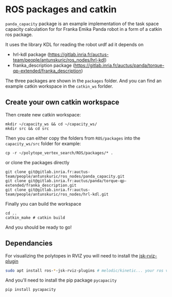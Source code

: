 
# ROS packages and catkin

`panda_capacity` package is an example implementation of the task space capacity calculation for for Franka Emika Panda robot in a form of a catkin ros package.

It uses the library KDL for reading the robot urdf ad it depends on 
- hrl-kdl package (https://gitlab.inria.fr/auctus-team/people/antunskuric/ros_nodes/hrl-kdl)
- franka_description package (https://gitlab.inria.fr/auctus/panda/torque-qp-extended/franka_description)

The three packages are shown in the `packages` folder. And you can find an example catkin workspace in the `catkin_ws` forlder.

## Create your own catkin workspace

Then create new catkin workspace:
```shell
mkdir ~/capacity_ws && cd ~/capacity_ws/
mkdir src && cd src
```


Then you can either copy the folders from `ROS/packages` into the `capacity_ws/src` folder for example:
```shell
cp -r ~/polytope_vertex_search/ROS/packages/* .
```

or clone the packages directly
```shell
git clone git@gitlab.inria.fr:auctus-team/people/antunskuric/ros_nodes/panda_capacity.git
git clone git@gitlab.inria.fr:auctus/panda/torque-qp-extended/franka_description.git
git clone git@gitlab.inria.fr:auctus-team/people/antunskuric/ros_nodes/hrl-kdl.git
```

Finally you can build the workspace
```shell
cd ..
catkin_make # catkin build
```
And you should be ready to go!



## Dependancies
For visualizing the polytopes in RVIZ you will need to install the [jsk-rviz-plugin](https://github.com/jsk-ros-pkg/jsk_visualization)

```sh
sudo apt install ros-*-jsk-rviz-plugins # melodic/kinetic... your ros version
```

And you'll need to install the pip package `pycapacity`
```
pip install pycapacity
```
